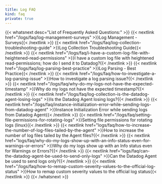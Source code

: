 ```yaml
---
title: Log FAQ
kind: faq
private: true
---
```


{{< whatsnext desc="List of Frequently Asked Questions:" >}}
    {{< nextlink href="/logs/faq/log-management-surveys" >}}Log Management - Surveys{{< /nextlink >}}
    {{< nextlink href="/logs/faq/log-collection-troubleshooting-guide" >}}Log Collection Troubleshooting Guide{{< /nextlink >}}
    {{< nextlink href="/logs/faq/i-have-a-custom-log-file-with-heightened-read-permissions" >}}I have a custom log file with heightened read-permissions; how do I send it to Datadog?{{< /nextlink >}}
    {{< nextlink href="/logs/faq/log-parsing-best-practice" >}}Log Parsing - Best Practice{{< /nextlink >}}
    {{< nextlink href="/logs/faq/how-to-investigate-a-log-parsing-issue" >}}How to investigate a log parsing issue?{{< /nextlink >}}
    {{< nextlink href="/logs/faq/why-do-my-logs-not-have-the-expected-timestamp" >}}Why do my logs not have the expected timestamp?{{< /nextlink >}}
    {{< nextlink href="/logs/faq/log-collection-is-the-datadog-agent-losing-logs" >}}Is the Datadog Agent losing logs?{{< /nextlink >}}
    {{< nextlink href="/logs/faq/instance-initialization-error-while-sending-logs-from-datadog-agent" >}}Instance Initialization Error while sending logs from Datadog Agent{{< /nextlink >}}
    {{< nextlink href="/logs/faq/setting-file-permissions-for-rotating-logs" >}}Setting file permissions for rotating logs (linux){{< /nextlink >}}
    {{< nextlink href="logs/faq/how-to-increase-the-number-of-log-files-tailed-by-the-agent" >}}How to increase the number of log files tailed by the Agent files?{{< /nextlink >}}
    {{< nextlink href="logs/faq/why-do-my-logs-show-up-with-an-info-status-even-for-warnings-or-errors" >}}Why do my logs show up with an Info status even for Warnings or Errors?{{< /nextlink >}}
    {{< nextlink href="logs/faq/can-the-datadog-agent-be-used-to-send-only-logs" >}}Can the Datadog Agent be used to send logs only?{{< /nextlink >}}
    {{< nextlink href="/logs/faq/how-to-remap-custom-severity-values-to-the-official-log-status" >}}How to remap custom severity values to the official log status{{< /nextlink >}}
{{< /whatsnext >}}


